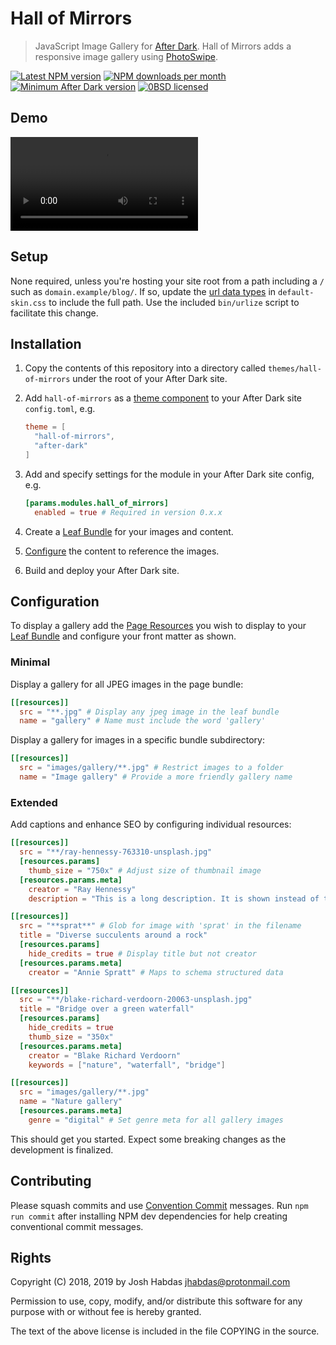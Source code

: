 # Hall of Mirrors

> JavaScript Image Gallery for [After Dark]. Hall of Mirrors adds a responsive image gallery using [PhotoSwipe](http://photoswipe.com).

[![Latest NPM version](https://img.shields.io/npm/v/hall-of-mirrors.svg?style=flat-square)](https://www.npmjs.com/package/hall-of-mirrors)
[![NPM downloads per month](https://img.shields.io/npm/dm/hall-of-mirrors.svg?style=flat-square)](https://www.npmjs.com/package/hall-of-mirrors)
[![Minimum After Dark version](https://img.shields.io/badge/dynamic/json.svg?url=https://git.habd.as/comfusion/hall-of-mirrors/raw/branch/master/package.json&label=after%20dark&query=$..['after-dark']&colorB=000000&style=flat-square&longCache=false&maxAge=86400)](https://git.habd.as/comfusion/after-dark/)
[![0BSD licensed](https://img.shields.io/npm/l/hall-of-mirrors.svg?style=flat-square&longCache=true)](https://git.habd.as/comfusion/hall-of-mirrors/src/branch/master/COPYING)

## Demo

<video controls>
  <source src="https://jhabdas.keybase.pub/after-dark-hall-of-mirrors-demo.mp4" type="video/mp4">
  <p>Your browser doesn't support HTML5 video. Here is a <a href="https://jhabdas.keybase.pub/after-dark-hall-of-mirrors-demo.mp4">link to the video</a> instead. Ref: <a href="https://discourse.gitea.io/t/embedding-videos-in-readmes/494">embedding-videos-in-readmes</a></p>
</video>

## Setup

None required, unless you're hosting your site root from a path including a `/` such as `domain.example/blog/`. If so, update the [url data types](https://devdocs.io/css/url) in `default-skin.css` to include the full path. Use the included `bin/urlize` script to facilitate this change.

## Installation

1. Copy the contents of this repository into a directory called `themes/hall-of-mirrors` under the root of your After Dark site.
2. Add `hall-of-mirrors` as a [theme component](https://gohugo.io/themes/theme-components/) to your After Dark site `config.toml`, e.g.

    ```toml
    theme = [
      "hall-of-mirrors",
      "after-dark"
    ]
    ```

3. Add and specify settings for the module in your After Dark site config, e.g.

    ```toml
    [params.modules.hall_of_mirrors]
      enabled = true # Required in version 0.x.x
    ```

4. Create a [Leaf Bundle] for your images and content.
5. [Configure](#configuration) the content to reference the images.
6. Build and deploy your After Dark site.

## Configuration

To display a gallery add the [Page Resources] you wish to display to your [Leaf Bundle] and configure your front matter as shown.

### Minimal

Display a gallery for all JPEG images in the page bundle:

```toml
[[resources]]
  src = "**.jpg" # Display any jpeg image in the leaf bundle
  name = "gallery" # Name must include the word 'gallery'
```

Display a gallery for images in a specific bundle subdirectory:

```toml
[[resources]]
  src = "images/gallery/**.jpg" # Restrict images to a folder
  name = "Image gallery" # Provide a more friendly gallery name
```

### Extended

Add captions and enhance SEO by configuring individual resources:

```toml
[[resources]]
  src = "**/ray-hennessy-763310-unsplash.jpg"
  [resources.params]
    thumb_size = "750x" # Adjust size of thumbnail image
  [resources.params.meta]
    creator = "Ray Hennessy"
    description = "This is a long description. It is shown instead of the title and is intended to provide more information."

[[resources]]
  src = "**sprat**" # Glob for image with 'sprat' in the filename
  title = "Diverse succulents around a rock"
  [resources.params]
    hide_credits = true # Display title but not creator
  [resources.params.meta]
    creator = "Annie Spratt" # Maps to schema structured data

[[resources]]
  src = "**/blake-richard-verdoorn-20063-unsplash.jpg"
  title = "Bridge over a green waterfall"
  [resources.params]
    hide_credits = true
    thumb_size = "350x"
  [resources.params.meta]
    creator = "Blake Richard Verdoorn"
    keywords = ["nature", "waterfall", "bridge"]

[[resources]]
  src = "images/gallery/**.jpg"
  name = "Nature gallery"
  [resources.params.meta]
    genre = "digital" # Set genre meta for all gallery images
```

This should get you started. Expect some breaking changes as the development is finalized.

## Contributing

Please squash commits and use [Convention Commit](https://www.conventionalcommits.org/) messages. Run `npm run commit` after installing NPM dev dependencies for help creating conventional commit messages.

## Rights

Copyright (C) 2018, 2019 by Josh Habdas <jhabdas@protonmail.com>

Permission to use, copy, modify, and/or distribute this software for any purpose with or without fee is hereby granted.

The text of the above license is included in the file COPYING in the source.

[After Dark]: https://git.habd.as/comfusion/after-dark/
[Leaf Bundle]: https://gohugo.io/content-management/page-bundles/#leaf-bundles
[Page Resources]: https://gohugo.io/content-management/page-resources/
